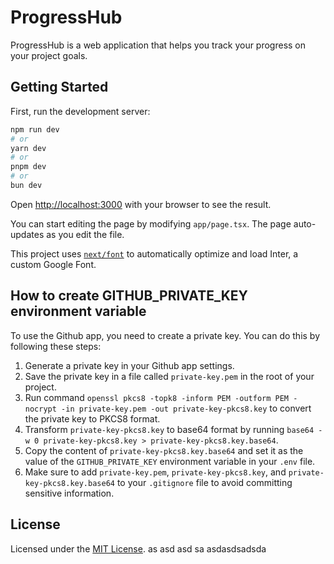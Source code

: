 # ProgressHub

ProgressHub is a web application that helps you track your progress on your project goals.

## Getting Started

First, run the development server:

```bash
npm run dev
# or
yarn dev
# or
pnpm dev
# or
bun dev
```

Open [http://localhost:3000](http://localhost:3000) with your browser to see the result.

You can start editing the page by modifying `app/page.tsx`. The page auto-updates as you edit the file.

This project uses [`next/font`](https://nextjs.org/docs/basic-features/font-optimization) to automatically optimize and load Inter, a custom Google Font.

## How to create GITHUB_PRIVATE_KEY environment variable

To use the Github app, you need to create a private key. You can do this by following these steps:

1. Generate a private key in your Github app settings.
2. Save the private key in a file called `private-key.pem` in the root of your project.
3. Run command `openssl pkcs8 -topk8 -inform PEM -outform PEM -nocrypt -in private-key.pem -out private-key-pkcs8.key` to convert the private key to PKCS8 format.
4. Transform `private-key-pkcs8.key` to base64 format by running `base64 -w 0 private-key-pkcs8.key > private-key-pkcs8.key.base64`.
5. Copy the content of `private-key-pkcs8.key.base64` and set it as the value of the `GITHUB_PRIVATE_KEY` environment variable in your `.env` file.
6. Make sure to add `private-key.pem`, `private-key-pkcs8.key`, and `private-key-pkcs8.key.base64` to your `.gitignore` file to avoid committing sensitive information.

## License

Licensed under the [MIT License](./LICENSE).
as
asd
asd
sa
asdasdsadsda
